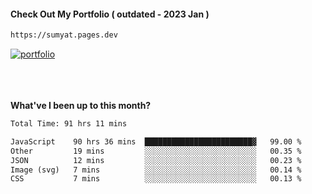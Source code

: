 #### Check Out My Portfolio ( outdated - 2023 Jan ) 
````bash
https://sumyat.pages.dev
````

<a href='https://sumyat.pages.dev/'>
    <img src='https://github.com/sumyat-aung/sumyat-aung/assets/108873224/c9b4f2be-c585-4dd3-84e1-692c3854a6d8' alt='portfolio' align='center' />
</a>


<br />
<br />


<br />
<br />

**What've I been up to this month?**

<!--START_SECTION:waka-->

```txt
Total Time: 91 hrs 11 mins

JavaScript    90 hrs 36 mins  ████████████████████████▓   99.00 %
Other         19 mins         ░░░░░░░░░░░░░░░░░░░░░░░░░   00.35 %
JSON          12 mins         ░░░░░░░░░░░░░░░░░░░░░░░░░   00.23 %
Image (svg)   7 mins          ░░░░░░░░░░░░░░░░░░░░░░░░░   00.14 %
CSS           7 mins          ░░░░░░░░░░░░░░░░░░░░░░░░░   00.13 %
```

<!--END_SECTION:waka-->




